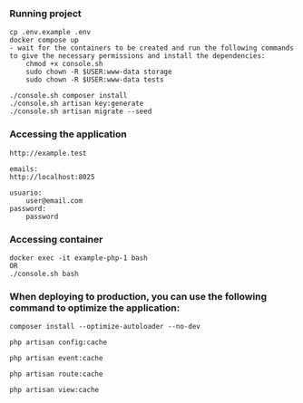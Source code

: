 ### Running project
```
cp .env.example .env
docker compose up
- wait for the containers to be created and run the following commands to give the necessary permissions and install the dependencies:
    chmod +x console.sh
    sudo chown -R $USER:www-data storage
    sudo chown -R $USER:www-data tests

./console.sh composer install
./console.sh artisan key:generate
./console.sh artisan migrate --seed
```

### Accessing the application
```
http://example.test

emails:
http://localhost:8025

usuario:
    user@email.com
password:
    password
```

### Accessing container
```
docker exec -it example-php-1 bash
OR
./console.sh bash
```

### When deploying to production, you can use the following command to optimize the application:
```
composer install --optimize-autoloader --no-dev

php artisan config:cache

php artisan event:cache

php artisan route:cache

php artisan view:cache
```
